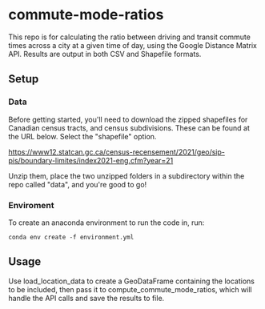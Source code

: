 # commute-mode-ratios

This repo is for calculating the ratio between driving and transit commute times across a city at a given time of day, using the Google Distance Matrix API. Results are output in both CSV and Shapefile formats.

## Setup

### Data
Before getting started, you'll need to download the zipped shapefiles for Canadian census tracts, and census subdivisions.
These can be found at the URL below. Select the "shapefile" option.

https://www12.statcan.gc.ca/census-recensement/2021/geo/sip-pis/boundary-limites/index2021-eng.cfm?year=21

Unzip them, place the two unzipped folders in a subdirectory within the repo called "data", and you're good to go!

### Enviroment
To create an anaconda environment to run the code in, run:

`conda env create -f environment.yml`

## Usage

Use load_location_data to create a GeoDataFrame containing the locations to be included,
then pass it to compute_commute_mode_ratios, which will handle the API calls and save the 
results to file.

